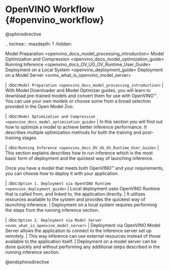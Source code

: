 # OpenVINO Workflow {#openvino_workflow}


@sphinxdirective

.. toctree::
   :maxdepth: 1
   :hidden:

   Model Preparation <openvino_docs_model_processing_introduction>
   Model Optimization and Compression <openvino_docs_model_optimization_guide>
   Running Inference <openvino_docs_OV_UG_OV_Runtime_User_Guide>
   Deployment on a Local System  <openvino_deployment_guide>
   Deployment on a Model Server <ovms_what_is_openvino_model_server>
   

| :doc:`Model Preparation <openvino_docs_model_processing_introduction>`
| With Model Downloader and Model Optimizer guides, you will learn to download pre-trained models and convert them for use with OpenVINO™. You can use your own models or choose some from a broad selection provided in the Open Model Zoo.

| :doc:`Model Optimization and Compression <openvino_docs_model_optimization_guide>`
| In this section you will find out how to optimize a model to achieve better inference performance. It describes multiple optimization methods for both the training and post-training stages. 

| :doc:`Running Inference <openvino_docs_OV_UG_OV_Runtime_User_Guide>`
| This section explains describes how to run inference which is the most basic form of deployment and the quickest way of launching inference.


Once you have a model that meets both OpenVINO™ and your requirements, you can choose how to deploy it with your application. 


| :doc:`Option 1. Deployment via OpenVINO Runtime <openvino_deployment_guide>` 
| Local deployment uses OpenVINO Runtime that is called from, and linked to, the application directly. 
| It utilizes resources available to the system and provides the quickest way of launching inference.
| Deployment on a local system requires performing the steps from the running inference section.


| :doc:`Option 2. Deployment via Model Server <ovms_what_is_openvino_model_server>`
| Deployment via OpenVINO Model Server allows the application to connect to the inference server set up remotely. 
| This way inference can use external resources instead of those available to the application itself. 
| Deployment on a model server can be done quickly and without performing any additional steps described in the running inference section.


@endsphinxdirective